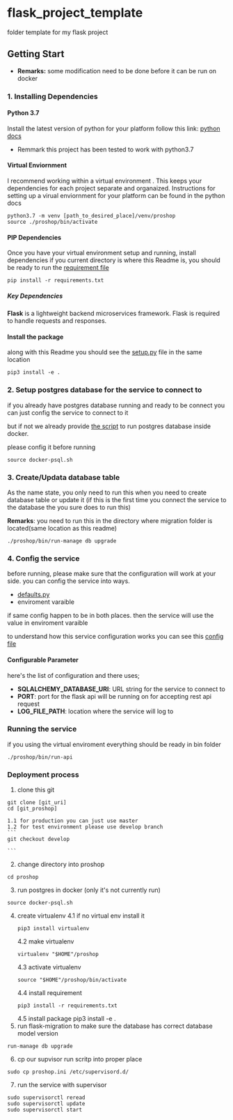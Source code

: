 # flask_project_template
folder template for my flask project


## Getting Start
* <b>Remarks:</b> some modification need to be done before it can be run on docker 

### 1. Installing Dependencies

#### Python 3.7
Install the latest version of python for your platform follow this link: [python docs](https://packaging.python.org/guides/installing-using-pip-and-vitual-environments/)
* Remmark this project has been tested to work with python3.7

#### Virtual Enviornment
I recommend working within a virtual environment . This keeps your dependencies for each project separate and organaized. Instructions for setting up a virual enviornment for your platform can be found in the python docs
```
python3.7 -m venv [path_to_desired_place]/venv/proshop
source ./proshop/bin/activate
```

#### PIP Dependencies
Once you have your virtual environment setup and running, install dependencies if you current directory is where this Readme is, you should be ready to run the [requirement file](requirements.txt)
```
pip install -r requirements.txt
```


##### Key Dependencies
<b>Flask</b> is a lightweight backend microservices framework. Flask is required to handle requests and responses.


#### Install the package
along with this Readme you should see the [setup.py](setup.py) file in the same location

```
pip3 install -e .
```

### 2. Setup postgres database for the service to connect to
if you already have postgres database running and ready to be connect you can just config the service to connect to it

but if not we already provide [the script](docker-psql.sh) to run postgres database inside docker.

please config it before running

```
source docker-psql.sh
```

### 3. Create/Updata database table
As the name state, you only need to run this when you need to create database table or update it (if this is the first time you connect the service to the database the you sure does to run this)

<b>Remarks</b>: you need to run this in the directory where migration folder is located(same location as this readme)

```
./proshop/bin/run-manage db upgrade
```

### 4. Config the service
before running, please make sure that the configuration will work at your side. you can config the service into ways.
- [defaults.py](./proshop/defaults.py)
- enviroment varaible

if same config happen to be in both places. then the service will use the value in enviroment varaible

to understand how this service configuration works you can see this [config file](./proshop/config.py)

#### Configurable Parameter
here's  the list of configuration and there uses;

- <b>SQLALCHEMY_DATABASE_URI</b>: URL string for the service to connect to
- <b>PORT</b>: port for the flask api will be running on for accepting rest api request
- <b>LOG_FILE_PATH</b>: location where the service will log to



### Running the service
if you using the virtual enviroment everything should be ready in bin folder

```
./proshop/bin/run-api
```

### Deployment process
1. clone this git
```
git clone [git_uri]
cd [git_proshop]
```
    1.1 for production you can just use master
    1.2 for test environment please use develop branch
    ```
    git checkout develop
    
    ```
2. change directory into proshop
```
cd proshop
```

3. run postgres in docker (only it's not currently run)
```
source docker-psql.sh
```
4. create virtualenv
    4.1 if no virtual env install it
    ```
    pip3 install virtualenv
    ```
    4.2 make virtualenv
    ```
    virtualenv "$HOME"/proshop
    ```
    4.3 activate virtualenv
    ```
    source "$HOME"/proshop/bin/activate
    ```
    4.4 install requirement
    ```
    pip3 install -r requirements.txt
    ```
    4.5 install package
    pip3 install -e  .
5. run flask-migration to make sure the database has correct database model version
```
run-manage db upgrade
```

6. cp our supvisor run scritp into proper place
```
sudo cp proshop.ini /etc/supervisord.d/
```
7. run the service with supervisor
```
sudo supervisorctl reread
sudo supervisorctl update
sudo supervisorctl start
```





